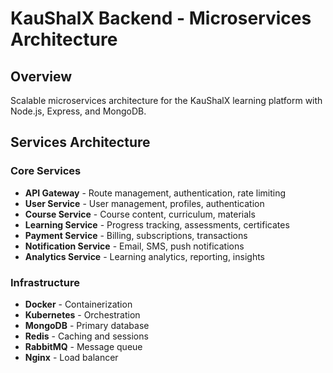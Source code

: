 # KauShalX Backend - Microservices Architecture

## Overview
Scalable microservices architecture for the KauShalX learning platform with Node.js, Express, and MongoDB.

## Services Architecture

### Core Services
- **API Gateway** - Route management, authentication, rate limiting
- **User Service** - User management, profiles, authentication
- **Course Service** - Course content, curriculum, materials
- **Learning Service** - Progress tracking, assessments, certificates
- **Payment Service** - Billing, subscriptions, transactions
- **Notification Service** - Email, SMS, push notifications
- **Analytics Service** - Learning analytics, reporting, insights

### Infrastructure
- **Docker** - Containerization
- **Kubernetes** - Orchestration
- **MongoDB** - Primary database
- **Redis** - Caching and sessions
- **RabbitMQ** - Message queue
- **Nginx** - Load balancer